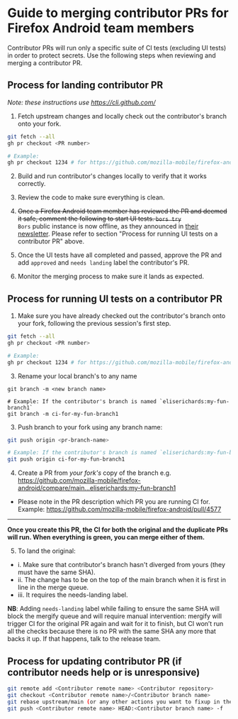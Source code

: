 # Guide to merging contributor PRs for Firefox Android team members

Contributor PRs will run only a specific suite of CI tests (excluding UI tests) in order to protect secrets. Use the following steps when reviewing and merging a contributor PR.

## Process for landing contributor PR
_Note: these instructions use https://cli.github.com/_

1. Fetch upstream changes and locally check out the contributor's branch onto your fork.
```sh
git fetch --all
gh pr checkout <PR number>

# Example:
gh pr checkout 1234 # for https://github.com/mozilla-mobile/firefox-android/pull/1234
```
2. Build and run contributor's changes locally to verify that it works correctly.

3. Review the code to make sure everything is clean.

4. ~~Once a Firefox Android team member has reviewed the PR and deemed it safe, comment the following to start UI tests.
   ```bors try```~~  
   `Bors` public instance is now offline, as they announced in [their newsletter](https://bugzilla.mozilla.org/show_bug.cgi?id=1850420). Please refer to section "Process for running UI tests on a contributor PR" above.


5. Once the UI tests have all completed and passed, approve the PR and add `approved` and `needs landing` label the contributor's PR.

6. Monitor the merging process to make sure it lands as expected.

## Process for running UI tests on a contributor PR

1. Make sure you have already checked out the contributor's branch onto your fork, following the previous session's first step.
```sh
git fetch --all
gh pr checkout <PR number>

# Example:
gh pr checkout 1234 # for https://github.com/mozilla-mobile/firefox-android/pull/1234
```

3. Rename your local branch's to any name
```
git branch -m <new branch name>

# Example: If the contributor's branch is named `eliserichards:my-fun-branch1`
git branch -m ci-for-my-fun-branch1
```

3. Push branch to your fork using any branch name:
```sh
git push origin <pr-branch-name>

# Example: If the contributor's branch is named `eliserichards:my-fun-branch1`
git push origin ci-for-my-fun-branch1
```

4. Create a PR from _your fork's_ copy of the branch e.g. https://github.com/mozilla-mobile/firefox-android/compare/main...eliserichards:my-fun-branch1

* Please note in the PR description which PR you are running CI for. Example: https://github.com/mozilla-mobile/firefox-android/pull/4577

***

**Once you create this PR, the CI for both the original and the duplicate PRs will run. When everything is green, you can merge either of them.**

5. To land the original:
* i. Make sure that contributor's branch hasn't diverged from yours (they must have the same SHA).
* ii. The change has to be on the top of the main branch when it is first in line in the merge queue.
* iii. It requires the needs-landing label.

**NB**: Adding `needs-landing` label while failing to ensure the same SHA will block the mergify queue and will require manual intervention: mergify will trigger CI for the original PR again and wait for it to finish, but CI won’t run all the checks because there is no PR with the same SHA any more that backs it up. If that happens, talk to the release team.


## Process for updating contributor PR (if contributor needs help or is unresponsive)

```sh
git remote add <Contributor remote name> <Contributor repository>
git checkout <Contributor remote name>/<Contributor branch name>
git rebase upstream/main (or any other actions you want to fixup in their PR)
git push <Contributor remote name> HEAD:<Contributor branch name> -f
```
